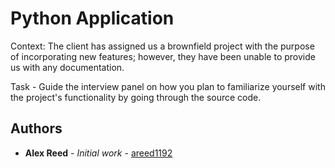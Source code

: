 # Python Application

Context: The client has assigned us a brownfield project with the purpose of incorporating new features; however, they have been unable to provide us with any documentation.

Task - Guide the interview panel on how you plan to familiarize yourself with the project's functionality by going through the source code.

## Authors

* **Alex Reed** - *Initial work* - [areed1192](https://github.com/areed1192)